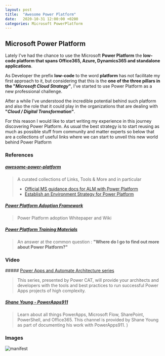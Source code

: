 ```yaml
---
layout: post
title:  "Awesome Power Platform"
date:   2020-10-31 12:00:00 +0200
categories: Microsoft PowerPlatform
---
```


## Microsoft Power Platform


Lately I've had the chance to use the Microsoft **Power Platform** the **low-code platform that spans Office365, Azure, Dynamics365 and standalone applications**.

As Developer the prefix **low-code** to the word **platform** has not facilitate my first approach to it, but considering that this is the **one of the three pillars in the "_Microsoft Cloud Strategy_"**, I've started to use Power Platform as a new professional challenge.

After a while I've understood the incredible potential behind such platform and also the role that it could play in the organizations that are dealing with **"_Cloud / Digital Transformation_"**.

For this reason I  would like to start writing my experience  in this journey discovering  Power Platform.
As usual the best strategy is to start reusing as much as possible stuff from community and matter experts so below that are a collections of useful links where we can start to unveil this new world  behind Power Platform  


### References

##### [awesome-power-platform](https://github.com/Power-Maverick/awesome-power-platform)
> A curated collections of Links, Tools & More and in particular
> * [Official MS guidance docs for ALM with Power Platform](https://docs.microsoft.com/en-us/power-platform/alm/)
> * [Establish an Environment Strategy for Power Platform
](https://powerapps.microsoft.com/en-us/blog/establishing-an-environment-strategy-for-microsoft-power-platform/)

##### [Power Platform Adoption Framework](http://www.powerplatform.af/)
> Power Platform adoption Whitepaper and Wiki

##### [Power Platform Training Materials](https://powerusers.microsoft.com/t5/News-Announcements/Power-Platform-Training-Materials/ba-p/342088)
> An answer at the common question : **"Where do I go to find out more about Power Platform?"**

### Video

##### [Power Apps and Automate Architecture series](https://www.youtube.com/watch?v=r0kOVMan3dc&list=PLi9EhCY4z99W2QOTgbwhFZEjpqc8YZDVH)
> This series, presented by Power CAT, will provide your architects and developers with the tools and best practices to run successful Power Apps projects of high complexity.

##### [Shane Young - PowerApps911](https://www.youtube.com/c/ShaneYoungCloud/videos)
> Learn about all things PowerApps, Microsoft Flow, SharePoint, PowerShell, and Office365.
> This channel is provided by Shane Young as part of documenting his work with PowerApps911.  )

### Images

![manifest](/bsorrentino/assets/powerplatform-mf.png)
